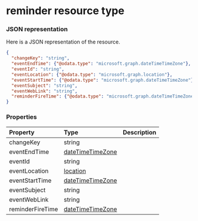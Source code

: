 # reminder resource type



### JSON representation

Here is a JSON representation of the resource.

<!-- {
  "blockType": "resource",
  "optionalProperties": [

  ],
  "@odata.type": "microsoft.graph.reminder"
}-->

```json
{
  "changeKey": "string",
  "eventEndTime": {"@odata.type": "microsoft.graph.dateTimeTimeZone"},
  "eventId": "string",
  "eventLocation": {"@odata.type": "microsoft.graph.location"},
  "eventStartTime": {"@odata.type": "microsoft.graph.dateTimeTimeZone"},
  "eventSubject": "string",
  "eventWebLink": "string",
  "reminderFireTime": {"@odata.type": "microsoft.graph.dateTimeTimeZone"}
}

```
### Properties
| Property	   | Type	|Description|
|:---------------|:--------|:----------|
|changeKey|string||
|eventEndTime|[dateTimeTimeZone](datetimetimezone.md)||
|eventId|string||
|eventLocation|[location](location.md)||
|eventStartTime|[dateTimeTimeZone](datetimetimezone.md)||
|eventSubject|string||
|eventWebLink|string||
|reminderFireTime|[dateTimeTimeZone](datetimetimezone.md)||

<!-- uuid: 8fcb5dbc-d5aa-4681-8e31-b001d5168d79
2015-10-25 14:57:30 UTC -->
<!-- {
  "type": "#page.annotation",
  "description": "reminder resource",
  "keywords": "",
  "section": "documentation",
  "tocPath": ""
}-->